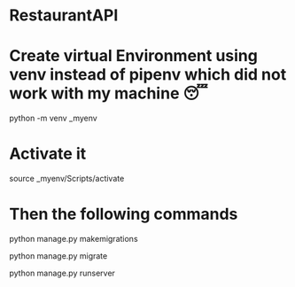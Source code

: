 # RestaurantAPI

# Create virtual Environment using venv instead of pipenv which did not work with my machine 😴

python -m venv _myenv

# Activate it

source _myenv/Scripts/activate

# Then the following commands

python manage.py makemigrations 

python manage.py migrate

python manage.py runserver




